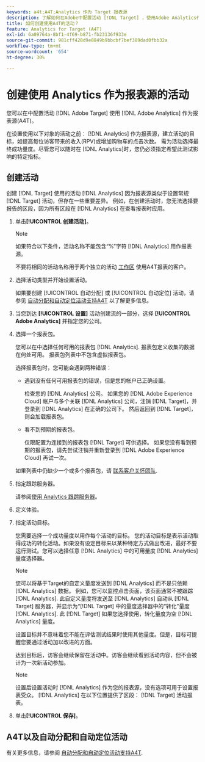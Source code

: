 ```yaml
---
keywords: a4t;A4T;Analytics 作为 Target 报表源
description: 了解如何在Adobe中配置活动 [!DNL Target] ，使用Adobe Analytics作为报表源(A4T)。
title: 如何创建使用A4T的活动？
feature: Analytics for Target (A4T)
exl-id: 6a09764a-8bf1-4f69-b871-fb23136f933e
source-git-commit: 981cff428d9e8849b9bbcbf7bef389dad0fbb32a
workflow-type: tm+mt
source-wordcount: '654'
ht-degree: 30%

---
```


# 创建使用 Analytics 作为报表源的活动

您可以在中配置活动 [!DNL Adobe Target] 使用 [!DNL Adobe Analytics] 作为报表源(A4T)。

在设置使用以下对象的活动之前： [!DNL Analytics] 作为报表源，建立活动的目标，如提高每位访客带来的收入(RPV)或增加购物车的点击次数。 需为活动选择最终成功量度。尽管您可以随时在 [!DNL Analytics]时，您仍必须指定希望此测试影响的特定指标。

## 创建活动

创建 [!DNL Target] 使用的活动 [!DNL Analytics] 因为报表源类似于设置常规 [!DNL Target] 活动，但存在一些重要差异。 例如，在创建活动时，您无法选择要报告的区段，因为所有区段在 [!DNL Analytics] 在查看报表时应用。

1. 单击&#x200B;**[!UICONTROL 创建活动]**。

   >[!NOTE]
   >
   >如果符合以下条件，活动名称不能包含“%”字符 [!DNL Analytics] 用作报表源。
   >
   >不要将相同的活动名称用于两个独立的活动 [工作区](/help/main/administrating-target/c-user-management/property-channel/property-channel.md) 使用A4T报表的客户。

1. 选择活动类型并开始设置活动。

   如果要创建 [!UICONTROL 自动分配] 或 [!UICONTROL 自动定位] 活动，请参见 [自动分配和自动定位活动支持A4T](/help/main/c-integrating-target-with-mac/a4t/a4t-at-aa.md) 以了解更多信息。

1. 当您到达 **[!UICONTROL 设置]** 活动创建流的一部分，选择 **[!UICONTROL Adobe Analytics]** 并指定您的公司。
1. 选择一个报表包。

   您可以在中选择任何可用的报表包 [!DNL Analytics]. 报表包定义收集的数据在何处可用。 报表包列表中不包含虚拟报表包。

   选择报表包时，您可能会遇到两种错误：

   * 遇到没有任何可用报表包的错误，但是您的帐户已正确设置。

     检查您的 [!DNL Analytics] 公司。 如果您的 [!DNL Adobe Experience Cloud] 帐户与多个关联 [!DNL Analytics] 公司，注销 [!DNL Target]，并登录到 [!DNL Analytics] 在正确的公司下。 然后返回到 [!DNL Target]，则会加载报表包。

   * 看不到预期的报表包。

     仅限配置为连接到的报表包 [!DNL Target] 可供选择。 如果您没有看到预期的报表包，请先尝试注销并重新登录到 [!DNL Adobe Experience Cloud] 再试一次。

   如果列表中仍缺少一个或多个报表包，请 [联系客户关怀团队](/help/main/cmp-resources-and-contact-information.md#reference_ACA3391A00EF467B87930A450050077C).

1. 指定跟踪服务器。

   请参阅[使用 Analytics 跟踪服务器](/help/main/c-integrating-target-with-mac/a4t/analytics-tracking-server.md#task_72077BA7E93C4A65A715A18F32228823)。

1. 定义体验。
1. 指定活动目标。

   您需要选择一个成功量度以用作每个活动的目标。 您的活动目标是表示活动取得成功的转化活动。如果没有设定目标来以某种特定方式做出改进，最好不要运行测试。您可以选择任意 [!DNL Analytics] 中的可用量度 [!DNL Analytics] 量度选择器。

   >[!NOTE]
   >
   >您可以将基于Target的自定义量度发送到 [!DNL Analytics] 而不是只依赖 [!DNL Analytics] 数据。 例如，您可以监控点击页面，该页面通常不被跟踪 [!DNL Analytics]. 此自定义量度将发送至 [!DNL Analytics] 自动从 [!DNL Target] 服务器，并显示为“[!DNL Target] 中的量度选择器中的“转化”量度 [!DNL Analytics]. 此 [!DNL Target] 如果您选择使用，转化量度为空 [!DNL Analytics] 量度。

   设置目标并不意味着您不能在评估测试结果时使用其他量度。但是，目标可提醒您要通过活动加以改进的方面。

   达到目标后，访客会继续保留在活动中。访客会继续看到活动内容，但不会被计为一次新活动参加。

   >[!NOTE]
   >
   >设置后设置活动时 [!DNL Analytics] 作为您的报表源，没有选项可用于设置报表受众。 [!DNL Analytics] 在以下位置提供了区段： [!DNL Target] 活动报表。

1. 单击&#x200B;**[!UICONTROL 保存]**。

## A4T以及自动分配和自动定位活动

有关更多信息，请参阅 [自动分配和自动定位活动支持A4T](/help/main/c-integrating-target-with-mac/a4t/a4t-at-aa.md).
